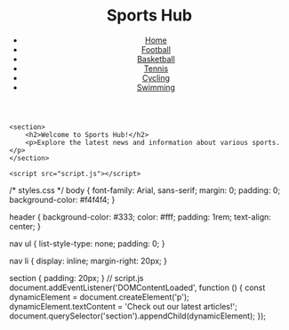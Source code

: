 <!DOCTYPE html>
<html lang="en">
<head>
    <meta charset="UTF-8">
    <meta name="viewport" content="width=device-width, initial-scale=1.0">
    <link rel="stylesheet" href="styles.css">
    <title>Sports Hub - Home</title>
</head>
<body>
    <header>
        <h1>Sports Hub</h1>
        <nav>
            <ul>
                <li><a href="index.html">Home</a></li>
                <li><a href="football.html">Football</a></li>
                <li><a href="basketball.html">Basketball</a></li>
                <li><a href="tennis.html">Tennis</a></li>
                <li><a href="cycling.html">Cycling</a></li>
                <li><a href="swimming.html">Swimming</a></li>
            </ul>
        </nav>
    </header>
    
    <section>
        <h2>Welcome to Sports Hub!</h2>
        <p>Explore the latest news and information about various sports.</p>
    </section>

    <script src="script.js"></script>
</body>
</html>
<!-- football.html -->
<!-- Similar structure to index.html, but with content related to football -->
<!-- basketball.html -->
<!-- Similar structure to index.html, but with content related to basketball -->
<!-- tennis.html -->
<!-- Similar structure to index.html, but with content related to tennis -->
<!-- cycling.html -->
<!-- Similar structure to index.html, but with content related to cycling -->
<!-- swimming.html -->
<!-- Similar structure to index.html, but with content related to swimming -->
/* styles.css */
body {
    font-family: Arial, sans-serif;
    margin: 0;
    padding: 0;
    background-color: #f4f4f4;
}

header {
    background-color: #333;
    color: #fff;
    padding: 1rem;
    text-align: center;
}

nav ul {
    list-style-type: none;
    padding: 0;
}

nav li {
    display: inline;
    margin-right: 20px;
}

section {
    padding: 20px;
}
// script.js
document.addEventListener('DOMContentLoaded', function () {
    const dynamicElement = document.createElement('p');
    dynamicElement.textContent = 'Check out our latest articles!';
    document.querySelector('section').appendChild(dynamicElement);
});
